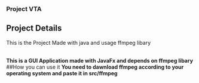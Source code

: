 ### Project VTA 
<h2>Project Details </h2>
<P>This is the Project Made with java and usage ffmpeg libary</p>
<br>
<b>This is a GUI Application made with  JavaFx and depends on ffmpeg libary</b>
##How you can use it 
<b>You need to dawnload ffmpeg according  to your operating system and paste it in src/ffmpeg </b>
